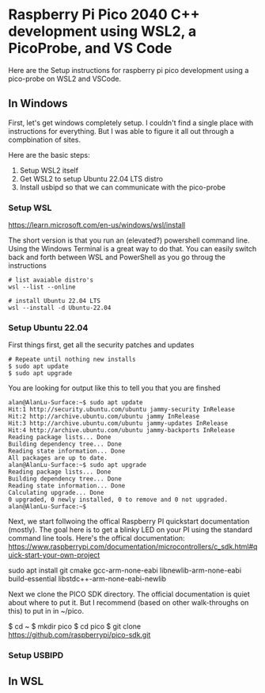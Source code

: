 # Raspberry Pi Pico 2040 C++ development using WSL2, a PicoProbe, and VS Code
Here are the Setup instructions for raspberry pi pico development using a pico-probe on WSL2 and VSCode.

## In Windows
First, let's get windows completely setup.  I couldn't find a single place with instructions for everything. But I was able to figure it all out through a compbination of sites. 

Here are the basic steps:
1. Setup WSL2 itself
2. Get WSL2 to setup Ubuntu 22.04 LTS distro
3. Install usbipd so that we can communicate with the pico-probe

### Setup WSL
https://learn.microsoft.com/en-us/windows/wsl/install 

The short version is that you run an (elevated?) powershell command line.  Using the Windows Terminal is a great way to do that.  You can easily switch back and forth between WSL and PowerShell as you go throug the instructions 

    # list avaiable distro's
    wsl --list --online
    
    # install Ubuntu 22.04 LTS
    wsl --install -d Ubuntu-22.04

### Setup Ubuntu 22.04

First things first, get all the security patches and updates

    # Repeate until nothing new installs
    $ sudo apt update
    $ sudo apt upgrade

You are looking for output like this to tell you that you are finshed

    alan@AlanLu-Surface:~$ sudo apt update
    Hit:1 http://security.ubuntu.com/ubuntu jammy-security InRelease
    Hit:2 http://archive.ubuntu.com/ubuntu jammy InRelease
    Hit:3 http://archive.ubuntu.com/ubuntu jammy-updates InRelease
    Hit:4 http://archive.ubuntu.com/ubuntu jammy-backports InRelease
    Reading package lists... Done
    Building dependency tree... Done
    Reading state information... Done
    All packages are up to date.
    alan@AlanLu-Surface:~$ sudo apt upgrade
    Reading package lists... Done
    Building dependency tree... Done
    Reading state information... Done
    Calculating upgrade... Done
    0 upgraded, 0 newly installed, 0 to remove and 0 not upgraded.
    alan@AlanLu-Surface:~$

Next, we start follwoing the offical Raspberry PI quickstart documentation (mostly).  The goal here is to get a blinky LED on your PI using the standard command line tools.  Here's the offical documentation: https://www.raspberrypi.com/documentation/microcontrollers/c_sdk.html#quick-start-your-own-project

   sudo apt install git cmake gcc-arm-none-eabi libnewlib-arm-none-eabi build-essential libstdc++-arm-none-eabi-newlib

Next we clone the PICO SDK directory.  The official documentation is quiet about where to put it. But I recommend (based on other walk-throughs on this) to put in in ~/pico.

   $ cd ~
   $ mkdir pico
   $ cd pico
   $ git clone https://github.com/raspberrypi/pico-sdk.git

### Setup USBIPD

## In WSL




